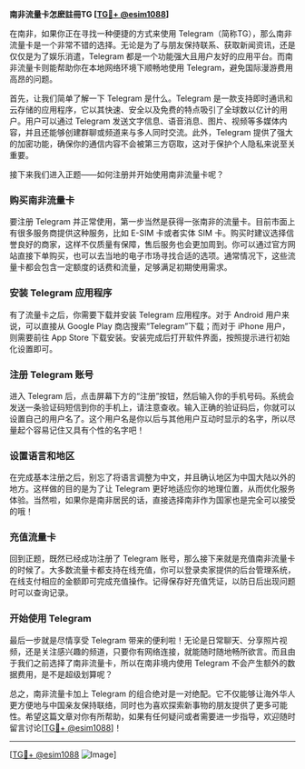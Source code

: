 **南非流量卡怎麽註冊TG [[TG💪+ @esim1088](https://t.me/s/esim1088)]**

在南非，如果你正在寻找一种便捷的方式来使用 Telegram（简称TG），那么南非流量卡是一个非常不错的选择。无论是为了与朋友保持联系、获取新闻资讯，还是仅仅是为了娱乐消遣，Telegram 都是一个功能强大且用户友好的应用平台。而南非流量卡则能帮助你在本地网络环境下顺畅地使用 Telegram，避免国际漫游费用高昂的问题。

首先，让我们简单了解一下 Telegram 是什么。Telegram 是一款支持即时通讯和云存储的应用程序，它以其快速、安全以及免费的特点吸引了全球数以亿计的用户。用户可以通过 Telegram 发送文字信息、语音消息、图片、视频等多媒体内容，并且还能够创建群聊或频道来与多人同时交流。此外，Telegram 提供了强大的加密功能，确保你的通信内容不会被第三方窃取，这对于保护个人隐私来说至关重要。

接下来我们进入正题——如何注册并开始使用南非流量卡呢？

### 购买南非流量卡

要注册 Telegram 并正常使用，第一步当然是获得一张南非的流量卡。目前市面上有很多服务商提供这种服务，比如 E-SIM 卡或者实体 SIM 卡。购买时建议选择信誉良好的商家，这样不仅质量有保障，售后服务也会更加周到。你可以通过官方网站直接下单购买，也可以去当地的电子市场寻找合适的选项。通常情况下，这些流量卡都会包含一定额度的话费和流量，足够满足初期使用需求。

### 安装 Telegram 应用程序

有了流量卡之后，你需要下载并安装 Telegram 应用程序。对于 Android 用户来说，可以直接从 Google Play 商店搜索“Telegram”下载；而对于 iPhone 用户，则需要前往 App Store 下载安装。安装完成后打开软件界面，按照提示进行初始化设置即可。

### 注册 Telegram 账号

进入 Telegram 后，点击屏幕下方的“注册”按钮，然后输入你的手机号码。系统会发送一条验证码短信到你的手机上，请注意查收。输入正确的验证码后，你就可以设置自己的用户名了。这个用户名是你以后与其他用户互动时显示的名字，所以尽量起个容易记住又具有个性的名字吧！

### 设置语言和地区

在完成基本注册之后，别忘了将语言调整为中文，并且确认地区为中国大陆以外的地方。这样做的目的是为了让 Telegram 更好地适应你的地理位置，从而优化服务体验。当然啦，如果你是南非居民的话，直接选择南非作为国家也是完全可以接受的哦！

### 充值流量卡

回到正题，既然已经成功注册了 Telegram 账号，那么接下来就是充值南非流量卡的时候了。大多数流量卡都支持在线充值，你可以登录卖家提供的后台管理系统，在线支付相应的金额即可完成充值操作。记得保存好充值凭证，以防日后出现问题时可以查询记录。

### 开始使用 Telegram

最后一步就是尽情享受 Telegram 带来的便利啦！无论是日常聊天、分享照片视频，还是关注感兴趣的频道，只要你有网络连接，就能随时随地畅所欲言。而且由于我们之前选择了南非流量卡，所以在南非境内使用 Telegram 不会产生额外的数据费用，是不是超级划算呢？

总之，南非流量卡加上 Telegram 的组合绝对是一对绝配。它不仅能够让海外华人更方便地与中国亲友保持联络，同时也为喜欢探索新事物的朋友提供了更多可能性。希望这篇文章对你有所帮助，如果有任何疑问或者需要进一步指导，欢迎随时留言讨论[[TG💪+ @esim1088](https://t.me/s/esim1088)]！

---

[[TG💪+ @esim1088](https://t.me/s/esim1088) ![Image](https://i.postimg.cc/4NQfJmqS/Snipaste-2025-05-13-00-14-12.png)]
